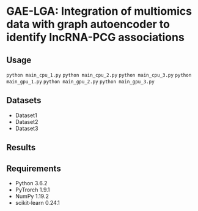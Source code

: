# GAE-LGA: Integration of multiomics data with graph autoencoder to identify lncRNA-PCG associations

## Usage
```python main_cpu_1.py```
```python main_cpu_2.py```
```python main_cpu_3.py```
```python main_gpu_1.py```
```python main_gpu_2.py```
```python main_gpu_3.py```

## Datasets
  * Dataset1
  * Dataset2
  * Dataset3
## Results

## Requirements
  * Python 3.6.2
  * PyTrorch 1.9.1
  * NumPy 1.19.2
  * scikit-learn 0.24.1

